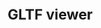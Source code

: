 # GLTF viewer
<div style="position:relative;left:0;top:0;width:100%;height:0;max-width:1024px;padding-top:75%;">
    <div class="showcase" style="position:absolute;left:0;top:0;width:100%;height:100%;" case="demo-0" nocode>
    </div>
</div>